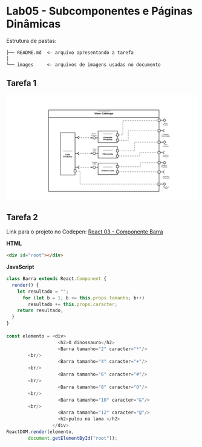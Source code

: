 # Lab05 - Subcomponentes e Páginas Dinâmicas

Estrutura de pastas:

~~~
├── README.md  <- arquivo apresentando a tarefa
│
└── images     <- arquivos de imagens usadas no documento
~~~

## Tarefa 1
![Diagrama de Subcomponentes](images/diagrama-subcomponentes.png)

## Tarefa 2
Link para o projeto no Codepen: [React 03 - Componente Barra](https://codepen.io/rysb/pen/eYZevYW)

**HTML**
~~~html
<div id="root"></div>
~~~

**JavaScript**
~~~javascript
class Barra extends React.Component {
  render() {
    let resultado = "";
      for (let b = 1; b <= this.props.tamanho; b++)
        resultado += this.props.caracter;            
    return resultado;
  }
}

const elemento = <div>
                   <h2>O dinossauro</h2>
                   <Barra tamanho="2" caracter="*"/>
        <br/>
                   <Barra tamanho="4" caracter="+"/>
        <br/>
                   <Barra tamanho="6" caracter="#"/>
        <br/>
                   <Barra tamanho="8" caracter="O"/>
        <br/>
                   <Barra tamanho="10" caracter="&"/>
        <br/>
                   <Barra tamanho="12" caracter="@"/>
                   <h2>pulou na lama.</h2>
                 </div>
ReactDOM.render(elemento, 
        document.getElementById("root"));

~~~